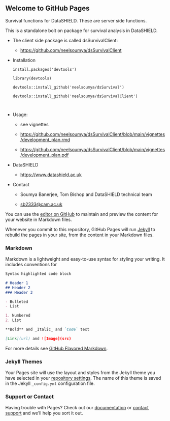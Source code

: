 ## Welcome to GitHub Pages

Survival functions for DataSHIELD. These are server side functions.

This is a standalone bolt on package for survival analysis in DataSHIELD.

* The client side package is called dsSurvivalClient:

    * https://github.com/neelsoumya/dsSurvivalClient

* Installation

    ```
   install.packages('devtools')
	
	library(devtools)
	
	devtools::install_github('neelsoumya/dsSurvival')
   
	devtools::install_github('neelsoumya/dsSurvivalClient')
		
	 
    
    ```


* Usage:

    * see vignettes

    * https://github.com/neelsoumya/dsSurvivalClient/blob/main/vignettes/development_plan.rmd

    * https://github.com/neelsoumya/dsSurvivalClient/blob/main/vignettes/development_plan.pdf 

* DataSHIELD 

    * https://www.datashield.ac.uk

* Contact

    * Soumya Banerjee, Tom Bishop and DataSHIELD technical team

    * sb2333@cam.ac.uk


    

You can use the [editor on GitHub](https://github.com/neelsoumya/dsSurvival/edit/gh-pages/index.md) to maintain and preview the content for your website in Markdown files.

Whenever you commit to this repository, GitHub Pages will run [Jekyll](https://jekyllrb.com/) to rebuild the pages in your site, from the content in your Markdown files.

### Markdown

Markdown is a lightweight and easy-to-use syntax for styling your writing. It includes conventions for

```markdown
Syntax highlighted code block

# Header 1
## Header 2
### Header 3

- Bulleted
- List

1. Numbered
2. List

**Bold** and _Italic_ and `Code` text

[Link](url) and ![Image](src)
```

For more details see [GitHub Flavored Markdown](https://guides.github.com/features/mastering-markdown/).

### Jekyll Themes

Your Pages site will use the layout and styles from the Jekyll theme you have selected in your [repository settings](https://github.com/neelsoumya/dsSurvival/settings/pages). The name of this theme is saved in the Jekyll `_config.yml` configuration file.

### Support or Contact

Having trouble with Pages? Check out our [documentation](https://docs.github.com/categories/github-pages-basics/) or [contact support](https://support.github.com/contact) and we’ll help you sort it out.
